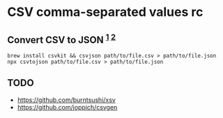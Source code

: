 # CSV comma-separated values rc

## Convert CSV to JSON <sup>[1][rust json] [2][node json]</sup>

    brew install csvkit && csvjson path/to/file.csv > path/to/file.json
    npx csvtojson path/to/file.csv > path/to/file.json

[node json]: https://github.com/keyang/node-csvtojson#command-line-usage
[rust json]: https://github.com/wireservice/csvkit/blob/master/docs/scripts/csvjson.rst

## TODO

* https://github.com/burntsushi/xsv
* https://github.com/joppich/csvgen
